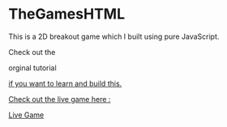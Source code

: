 # TheGamesHTML

This is a 2D breakout game which I built using pure JavaScript. 

Check out the <p>orginal tutorial <a href="[https://sirdon3.github.io/TheGamesHTML/](https://developer.mozilla.org/en-US/docs/Games/Tutorials/2D_Breakout_game_pure_JavaScript)" target="_blank" > </p> if you want to learn and build this.

Check out the live game here : <p> Live Game <a href="https://sirdon3.github.io/TheGamesHTML/" target="_blank" > </p>
 
